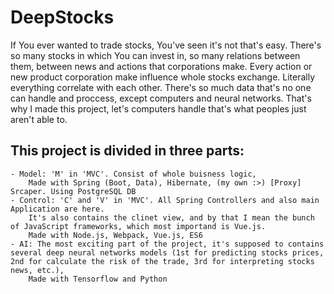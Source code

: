 DeepStocks
==============
If You ever wanted to trade stocks, You've seen it's not that's easy. There's so many stocks in which You can invest in, so many relations between them, between news and actions that corporations make.
Every action or new product corporation make influence whole stocks exchange.
Literally everything correlate with each other.
There's so much data that's no one can handle and proccess, except computers and neural networks.
That's why I made this project, let's computers handle that's what peoples just aren't able to.

## This project is divided in three parts:

    - Model: 'M' in 'MVC'. Consist of whole buisness logic,
        Made with Spring (Boot, Data), Hibernate, (my own :>) [Proxy] Srcaper. Using PostgreSQL DB
    - Control: 'C' and 'V' in 'MVC'. All Spring Controllers and also main Application are here.
        It's also contains the clinet view, and by that I mean the bunch of JavaScript frameworks, which most importand is Vue.js.
        Made with Node.js, Webpack, Vue.js, ES6
    - AI: The most exciting part of the project, it's supposed to contains several deep neural networks models (1st for predicting stocks prices, 2nd for calculate the risk of the trade, 3rd for interpreting stocks news, etc.),
        Made with Tensorflow and Python